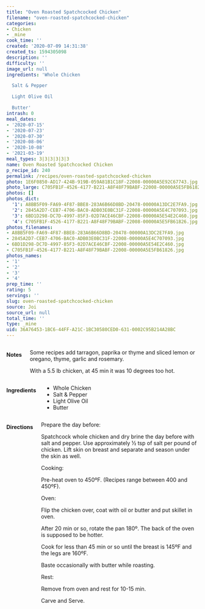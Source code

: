 ```yaml
---
title: "Oven Roasted Spatchcocked Chicken"
filename: "oven-roasted-spatchcocked-chicken"
categories:
- Chicken
- _mine
cook_time: ''
created: '2020-07-09 14:31:38'
created_ts: 1594305098
description: ''
difficulty: ''
image_url: null
ingredients: 'Whole Chicken

  Salt & Pepper

  Light Olive Oil

  Butter'
intrash: 0
meal_dates:
- '2020-07-15'
- '2020-07-23'
- '2020-07-30'
- '2020-08-06'
- '2020-10-08'
- '2021-03-19'
meal_types: 3|3|3|3|3|3
name: Oven Roasted Spatchcocked Chicken
p_recipe_id: 240
permalink: /recipes/oven-roasted-spatchcocked-chicken
photo: 1E6F0850-AD17-424B-919B-059A81B1C18F-22008-00000A5E92C67743.jpg
photo_large: C705FB1F-4526-4177-B221-A8F48F79BABF-22008-00000A5E5FB61826.jpg
photos: []
photos_dict:
  '1': A8BB5F09-FA69-4F87-BBE8-283A6B66D8BD-20478-00000A13DC2E7FA9.jpg
  '2': 2845A2D7-CEB7-4706-BAC0-ADB03E0BC31F-22008-00000A5E4C707093.jpg
  '3': 6BD1D298-DC7D-4997-85F3-02D7ACE46CBF-22008-00000A5E54E2C460.jpg
  '4': C705FB1F-4526-4177-B221-A8F48F79BABF-22008-00000A5E5FB61826.jpg
photos_filenames:
- A8BB5F09-FA69-4F87-BBE8-283A6B66D8BD-20478-00000A13DC2E7FA9.jpg
- 2845A2D7-CEB7-4706-BAC0-ADB03E0BC31F-22008-00000A5E4C707093.jpg
- 6BD1D298-DC7D-4997-85F3-02D7ACE46CBF-22008-00000A5E54E2C460.jpg
- C705FB1F-4526-4177-B221-A8F48F79BABF-22008-00000A5E5FB61826.jpg
photos_names:
- '1'
- '2'
- '3'
- '4'
prep_time: ''
rating: 5
servings: ''
slug: oven-roasted-spatchcocked-chicken
source: Joi
source_url: null
total_time: ''
type: _mine
uid: 36A76453-1BC6-44FF-A21C-1BC30580CED0-631-0002C95B214A28BC
---
```

<div class="large-8 medium-7 columns" id="writeup">		<h4 id="notes">Notes</h4>
<div class="box box-notes"><p>Some recipes add tarragon, paprika or thyme and sliced lemon or oregano, thyme, garlic and rosemary.</p>
<p>With a 5.5 lb chicken, at 45 min it was 10 degrees too hot.</p>
</div>	</div><!-- #writeup -->
</div><!-- #row-one -->
<div class="row" id="row-two">	<div class="medium-4 small-5 columns"><h4 id="ingredients">Ingredients</h4><div class="box box-ingredients content"><ul>
<li>Whole Chicken</li>
<li>Salt &amp; Pepper</li>
<li>Light Olive Oil</li>
<li>Butter</li>
</ul>
</div>	</div>	<div class="medium-6 small-7 columns"><h4 id="directions">Directions</h4><div class="box box-directions content"><p>Prepare the day before:</p>
<p>Spatchcock whole chicken and dry brine the day before with salt and pepper. Use approximately ½ tsp of salt per pound of chicken. Lift skin on breast and separate and season under the skin as well.</p>
<p>Cooking:</p>
<p>Pre-heat oven to 450ºF. (Recipes range between 400 and 450ºF).</p>
<p>Oven:</p>
<p>Flip the chicken over, coat with oil or butter and put skillet in oven.</p>
<p>After 20 min or so, rotate the pan 180º. The back of the oven is supposed to be hotter.</p>
<p>Cook for less than 45 min or so until the breast is 145ºF and the legs are 160ºF.</p>
<p>Baste occasionally with butter while roasting.</p>
<p>Rest:</p>
<p>Remove from oven and rest for 10-15 min.</p>
<p>Carve and Serve.</p>
</div>	</div>	<div class="medium-2 columns" id="photo-sidebar">